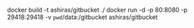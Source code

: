 docker build -t ashiras/gitbucket ./
docker run -d -p 80:8080 -p 29418:29418 -v `pwd`/data:/gitbucket ashiras/gitbucket
